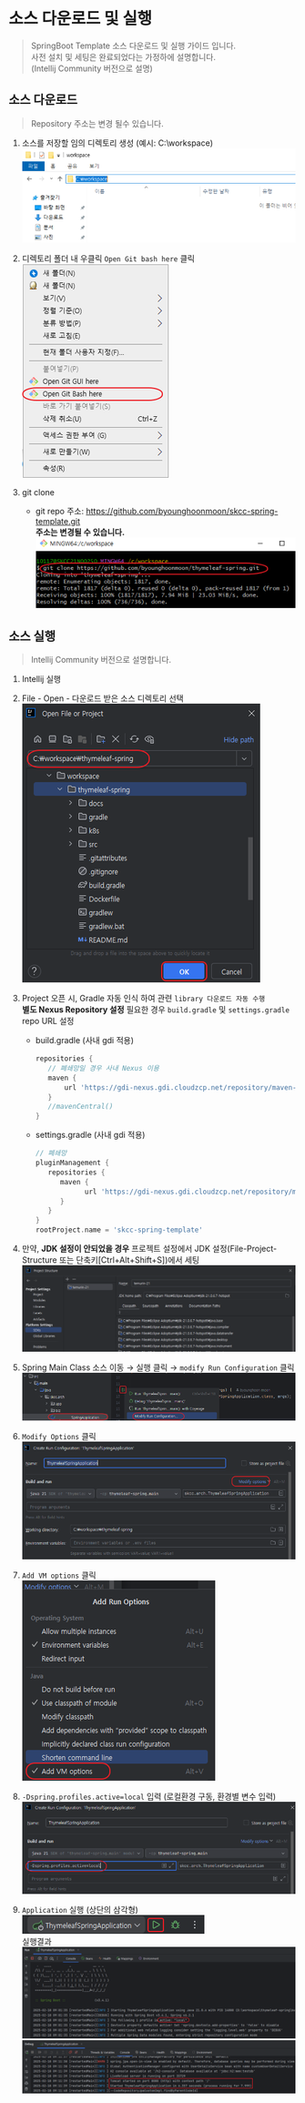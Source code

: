 # 소스 다운로드 및 실행
>
> SpringBoot Template 소스 다운로드 및 실행 가이드 입니다.  
> 사전 설치 및 세팅은 완료되었다는 가정하에 설명합니다.  
> (Intellij Community 버전으로 설명)

## 소스 다운로드
>
> Repository 주소는 변경 될수 있습니다.

1. 소스를 저장할 임의 디렉토리 생성 (예시: C:\\workspace)  
![디렉토리 생성](images/source/source-down-1.png)  

2. 디렉토리 폴더 내 우클릭 `Open Git bash here` 클릭  
![GIT-Bash 실행](images/source/source-down-2.png)

3. git clone
   - git repo 주소: <https://github.com/byounghoonmoon/skcc-spring-template.git>  
  **주소는 변경될 수 있습니다.**  
  ![Git-Clone-Source](images/source/source-git-clone.png)

## 소스 실행
>
> Intellij Community 버전으로 설명합니다.

1. Intellij 실행
2. File - Open - 다운로드 받은 소스 디렉토리 선택  
   ![IDE-Open-Project](images/source/source-ide-selec.png)
3. Project 오픈 시, Gradle 자동 인식 하여 관련 `library 다운로드 자동 수행`  
   **별도 Nexus Repository 설정** 필요한 경우 `build.gradle` 및 `settings.gradle` repo URL 설정
   - build.gradle (사내 gdi 적용)

      ```gradle
      repositories {
         // 폐쇄망일 경우 사내 Nexus 이용
         maven {
             url 'https://gdi-nexus.gdi.cloudzcp.net/repository/maven-central'
         }
         //mavenCentral()
      }
      ```

   - settings.gradle (사내 gdi 적용)

      ```gradle
      // 폐쇄망
      pluginManagement {
         repositories {
            maven {
                  url 'https://gdi-nexus.gdi.cloudzcp.net/repository/maven-central'
            }
         }
      }
      rootProject.name = 'skcc-spring-template'
      ```

4. 만약, **JDK 설정이 안되었을 경우** 프로젝트 설정에서 JDK 설정(File-Project-Structure 또는 단축키[Ctrl+Alt+Shift+S])에서 세팅
   ![IDE-SET-JDK](images/source/source-ide-jdk.png)

5. Spring Main Class 소스 이동 → 실행 클릭 → `modify Run Configuration` 클릭
   ![소스 실행](images/source/source-exe.png)

6. `Modify Options` 클릭
   ![실행 설정](images/source/source-ide-run-config.png)

7. `Add VM options` 클릭  
   ![ADD-VM](images/source/source-ide-add-vm.png)

8. `-Dspring.profiles.active=local` 입력 (로컬환경 구동, 환경별 변수 입력)  
   ![ADD-VM-VALUE](images/source/source-ide-add-vm-value.png)

9. `Application` 실행 (상단의 삼각형)
   ![img.png](images/source/source-ide-execute.png)  
   실행결과
   ![img_1.png](images/source/source-ide-execute-result.png)
   ![img_1.png](images/source/source-ide-execute-result2.png)